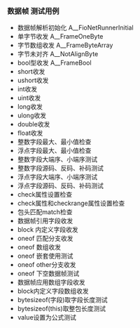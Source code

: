 ﻿### 数据帧 测试用例

- 数据帧解析初始化 A__FioNetRunnerInitial
- 单字节收发 A__FrameOneByte
- 字节数组收发 A__FrameByteArray
- 字节未对齐 A__NotAlignByte
- bool型收发 A__FrameBool
- short收发
- ushort收发
- int收发
- uint收发
- long收发
- ulong收发
- double收发
- float收发
- 整数字段最大、最小值检查
- 浮点字段最大、最小值检查
- 整数字段大端序、小端序测试
- 整数字段源码、反码、补码测试
- 浮点字段大端序、小端序测试
- 浮点字段源码、反码、补码测试
- check属性设置检查
- check属性和checkrange属性设置检查
- 包头匹配match检查
- 数据帧引用字段收发
- block 内定义字段收发
- oneof 匹配分支收发
- oneof 数组收发
- oneof 嵌套使用测试
- oneof other分支收发
- oneof 下空数据帧测试
- 数据帧应用数组字段收发
- block内定义字段数组收发
- bytesizeof(字段)取字段长度测试
- bytesizeof(this)取整包长度测试
- value设置为公式测试




